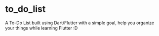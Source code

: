 # to_do_list
 A To-Do List built using Dart/Flutter with a simple goal, help you organize your things while learning Flutter :D
